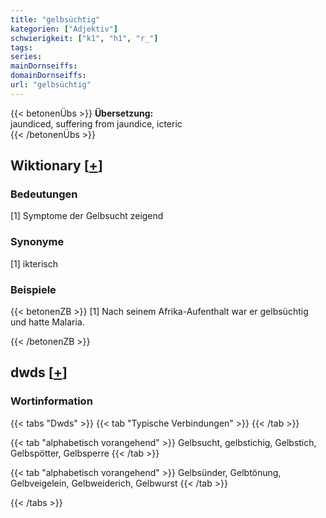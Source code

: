 ```yaml
---
title: "gelbsüchtig"
kategorien: ["Adjektiv"]
schwierigkeit: ["k1", "h1", "r_"]
tags:
series:
mainDornseiffs:
domainDornseiffs:
url: "gelbsüchtig"
---
```


{{< betonenÜbs >}}
**Übersetzung:**  
jaundiced, suffering from jaundice, icteric  
{{< /betonenÜbs >}}

## Wiktionary [[+](https://de.wiktionary.org/wiki/gelbsüchtig)]

### Bedeutungen
[1] Symptome der Gelbsucht zeigend  

### Synonyme
[1] ikterisch  

### Beispiele
{{< betonenZB >}}
[1] Nach seinem Afrika-Aufenthalt war er gelbsüchtig und hatte Malaria.  

{{< /betonenZB >}}


## dwds [[+](https://www.dwds.de/wb/gelbsüchtig)]

### Wortinformation
{{< tabs "Dwds" >}}
{{< tab "Typische Verbindungen" >}}
{{< /tab >}}

{{< tab "alphabetisch vorangehend" >}}
Gelbsucht, gelbstichig, Gelbstich, Gelbspötter, Gelbsperre
{{< /tab >}}

{{< tab "alphabetisch vorangehend" >}}
Gelbsünder, Gelbtönung, Gelbveigelein, Gelbweiderich, Gelbwurst
{{< /tab >}}

{{< /tabs >}}

